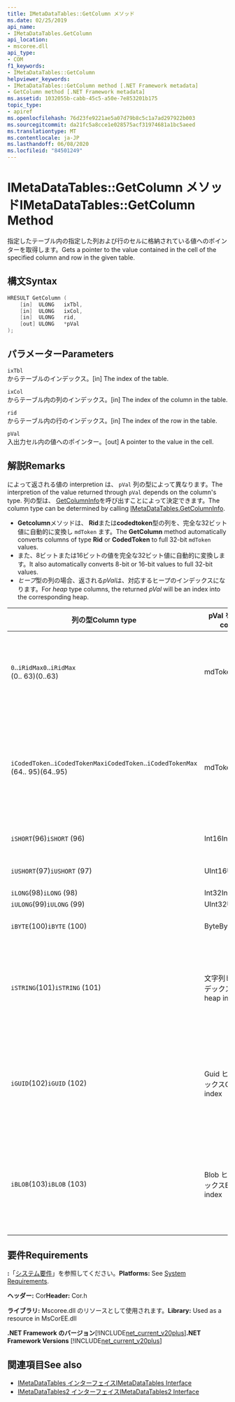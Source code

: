 ```yaml
---
title: IMetaDataTables::GetColumn メソッド
ms.date: 02/25/2019
api_name:
- IMetaDataTables.GetColumn
api_location:
- mscoree.dll
api_type:
- COM
f1_keywords:
- IMetaDataTables::GetColumn
helpviewer_keywords:
- IMetaDataTables::GetColumn method [.NET Framework metadata]
- GetColumn method [.NET Framework metadata]
ms.assetid: 1032055b-cabb-45c5-a50e-7e853201b175
topic_type:
- apiref
ms.openlocfilehash: 76d23fe9221ae5a07d79b8c5c1a7ad297922b003
ms.sourcegitcommit: da21fc5a8cce1e028575acf31974681a1bc5aeed
ms.translationtype: MT
ms.contentlocale: ja-JP
ms.lasthandoff: 06/08/2020
ms.locfileid: "84501249"
---
```

# <a name="imetadatatablesgetcolumn-method"></a><span data-ttu-id="9d57d-102">IMetaDataTables::GetColumn メソッド</span><span class="sxs-lookup"><span data-stu-id="9d57d-102">IMetaDataTables::GetColumn Method</span></span>
<span data-ttu-id="9d57d-103">指定したテーブル内の指定した列および行のセルに格納されている値へのポインターを取得します。</span><span class="sxs-lookup"><span data-stu-id="9d57d-103">Gets a pointer to the value contained in the cell of the specified column and row in the given table.</span></span>  
  
## <a name="syntax"></a><span data-ttu-id="9d57d-104">構文</span><span class="sxs-lookup"><span data-stu-id="9d57d-104">Syntax</span></span>  
  
```cpp  
HRESULT GetColumn (
    [in]  ULONG   ixTbl,  
    [in]  ULONG   ixCol,  
    [in]  ULONG   rid,  
    [out] ULONG   *pVal  
);  
```  
  
## <a name="parameters"></a><span data-ttu-id="9d57d-105">パラメーター</span><span class="sxs-lookup"><span data-stu-id="9d57d-105">Parameters</span></span>

 `ixTbl`  
 <span data-ttu-id="9d57d-106">からテーブルのインデックス。</span><span class="sxs-lookup"><span data-stu-id="9d57d-106">[in] The index of the table.</span></span>  
  
 `ixCol`  
 <span data-ttu-id="9d57d-107">からテーブル内の列のインデックス。</span><span class="sxs-lookup"><span data-stu-id="9d57d-107">[in] The index of the column in the table.</span></span>  
  
 `rid`  
 <span data-ttu-id="9d57d-108">からテーブル内の行のインデックス。</span><span class="sxs-lookup"><span data-stu-id="9d57d-108">[in] The index of the row in the table.</span></span>  
  
 `pVal`  
 <span data-ttu-id="9d57d-109">入出力セル内の値へのポインター。</span><span class="sxs-lookup"><span data-stu-id="9d57d-109">[out] A pointer to the value in the cell.</span></span>  

## <a name="remarks"></a><span data-ttu-id="9d57d-110">解説</span><span class="sxs-lookup"><span data-stu-id="9d57d-110">Remarks</span></span>

<span data-ttu-id="9d57d-111">によって返される値の interpretion は、 `pVal` 列の型によって異なります。</span><span class="sxs-lookup"><span data-stu-id="9d57d-111">The interpretion of the value returned through `pVal` depends on the column's type.</span></span> <span data-ttu-id="9d57d-112">列の型は、 [GetColumnInfo](imetadatatables-getcolumninfo-method.md)を呼び出すことによって決定できます。</span><span class="sxs-lookup"><span data-stu-id="9d57d-112">The column type can be determined by calling [IMetaDataTables.GetColumnInfo](imetadatatables-getcolumninfo-method.md).</span></span>

- <span data-ttu-id="9d57d-113">**Getcolumn**メソッドは、 **Rid**または**codedtoken**型の列を、完全な32ビット値に自動的に変換し `mdToken` ます。</span><span class="sxs-lookup"><span data-stu-id="9d57d-113">The **GetColumn** method automatically converts columns of type **Rid** or **CodedToken** to full 32-bit `mdToken` values.</span></span>
- <span data-ttu-id="9d57d-114">また、8ビットまたは16ビットの値を完全な32ビット値に自動的に変換します。</span><span class="sxs-lookup"><span data-stu-id="9d57d-114">It also automatically converts 8-bit or 16-bit values to full 32-bit values.</span></span>
- <span data-ttu-id="9d57d-115">*ヒープ*型の列の場合、返される*pVal*は、対応するヒープのインデックスになります。</span><span class="sxs-lookup"><span data-stu-id="9d57d-115">For *heap* type columns, the returned *pVal* will be an index into the corresponding heap.</span></span>

| <span data-ttu-id="9d57d-116">列の型</span><span class="sxs-lookup"><span data-stu-id="9d57d-116">Column type</span></span>              | <span data-ttu-id="9d57d-117">pVal を含む</span><span class="sxs-lookup"><span data-stu-id="9d57d-117">pVal contains</span></span> | <span data-ttu-id="9d57d-118">コメント</span><span class="sxs-lookup"><span data-stu-id="9d57d-118">Comment</span></span>                          |
|--------------------------|---------------|-----------------------------------|
| <span data-ttu-id="9d57d-119">`0`..`iRidMax`</span><span class="sxs-lookup"><span data-stu-id="9d57d-119">`0`..`iRidMax`</span></span><br><span data-ttu-id="9d57d-120">(0.. 63)</span><span class="sxs-lookup"><span data-stu-id="9d57d-120">(0..63)</span></span>  | <span data-ttu-id="9d57d-121">mdToken</span><span class="sxs-lookup"><span data-stu-id="9d57d-121">mdToken</span></span>     | <span data-ttu-id="9d57d-122">*pVal*には完全なトークンが含まれます。</span><span class="sxs-lookup"><span data-stu-id="9d57d-122">*pVal* will contain a full Token.</span></span> <span data-ttu-id="9d57d-123">関数は、自動的に Rid を完全なトークンに変換します。</span><span class="sxs-lookup"><span data-stu-id="9d57d-123">The function automatically converts the Rid into a full token.</span></span> |
| <span data-ttu-id="9d57d-124">`iCodedToken`..`iCodedTokenMax`</span><span class="sxs-lookup"><span data-stu-id="9d57d-124">`iCodedToken`..`iCodedTokenMax`</span></span><br><span data-ttu-id="9d57d-125">(64.. 95)</span><span class="sxs-lookup"><span data-stu-id="9d57d-125">(64..95)</span></span> | <span data-ttu-id="9d57d-126">mdToken</span><span class="sxs-lookup"><span data-stu-id="9d57d-126">mdToken</span></span> | <span data-ttu-id="9d57d-127">返されると、 *pVal*には完全なトークンが含まれます。</span><span class="sxs-lookup"><span data-stu-id="9d57d-127">Upon return, *pVal* will contain a full Token.</span></span> <span data-ttu-id="9d57d-128">関数は、CodedToken を完全なトークンに自動的に圧縮解除します。</span><span class="sxs-lookup"><span data-stu-id="9d57d-128">The function automatically decompresses the CodedToken into a full token.</span></span> |
| <span data-ttu-id="9d57d-129">`iSHORT`(96)</span><span class="sxs-lookup"><span data-stu-id="9d57d-129">`iSHORT` (96)</span></span>            | <span data-ttu-id="9d57d-130">Int16</span><span class="sxs-lookup"><span data-stu-id="9d57d-130">Int16</span></span>         | <span data-ttu-id="9d57d-131">32ビットに自動的に拡張されます。</span><span class="sxs-lookup"><span data-stu-id="9d57d-131">Automatically sign-extended to 32-bit.</span></span>  |
| <span data-ttu-id="9d57d-132">`iUSHORT`(97)</span><span class="sxs-lookup"><span data-stu-id="9d57d-132">`iUSHORT` (97)</span></span>           | <span data-ttu-id="9d57d-133">UInt16</span><span class="sxs-lookup"><span data-stu-id="9d57d-133">UInt16</span></span>        | <span data-ttu-id="9d57d-134">32ビットに自動的に拡張されます。</span><span class="sxs-lookup"><span data-stu-id="9d57d-134">Automatically sign-extended to 32-bit.</span></span>  |
| <span data-ttu-id="9d57d-135">`iLONG`(98)</span><span class="sxs-lookup"><span data-stu-id="9d57d-135">`iLONG` (98)</span></span>             | <span data-ttu-id="9d57d-136">Int32</span><span class="sxs-lookup"><span data-stu-id="9d57d-136">Int32</span></span>         |                                        |
| <span data-ttu-id="9d57d-137">`iULONG`(99)</span><span class="sxs-lookup"><span data-stu-id="9d57d-137">`iULONG` (99)</span></span>            | <span data-ttu-id="9d57d-138">UInt32</span><span class="sxs-lookup"><span data-stu-id="9d57d-138">UInt32</span></span>        |                                        |
| <span data-ttu-id="9d57d-139">`iBYTE`(100)</span><span class="sxs-lookup"><span data-stu-id="9d57d-139">`iBYTE` (100)</span></span>            | <span data-ttu-id="9d57d-140">Byte</span><span class="sxs-lookup"><span data-stu-id="9d57d-140">Byte</span></span>          | <span data-ttu-id="9d57d-141">32ビットに自動的に拡張されます。</span><span class="sxs-lookup"><span data-stu-id="9d57d-141">Automatically sign-extended to 32-bit.</span></span>  |
| <span data-ttu-id="9d57d-142">`iSTRING`(101)</span><span class="sxs-lookup"><span data-stu-id="9d57d-142">`iSTRING` (101)</span></span>          | <span data-ttu-id="9d57d-143">文字列ヒープインデックス</span><span class="sxs-lookup"><span data-stu-id="9d57d-143">String heap index</span></span> | <span data-ttu-id="9d57d-144">*pVal*は、文字列ヒープのインデックスです。</span><span class="sxs-lookup"><span data-stu-id="9d57d-144">*pVal* is an index into the String heap.</span></span> <span data-ttu-id="9d57d-145">実際の列文字列値を取得するには、 [Imetadatatables::](imetadatatables-getstring-method.md)を使用します。</span><span class="sxs-lookup"><span data-stu-id="9d57d-145">Use [IMetadataTables::GetString](imetadatatables-getstring-method.md) to get the actual column String value.</span></span> |
| <span data-ttu-id="9d57d-146">`iGUID`(102)</span><span class="sxs-lookup"><span data-stu-id="9d57d-146">`iGUID` (102)</span></span>            | <span data-ttu-id="9d57d-147">Guid ヒープインデックス</span><span class="sxs-lookup"><span data-stu-id="9d57d-147">Guid heap index</span></span> | <span data-ttu-id="9d57d-148">*pVal*は、Guid ヒープのインデックスです。</span><span class="sxs-lookup"><span data-stu-id="9d57d-148">*pVal* is an index into the Guid heap.</span></span> <span data-ttu-id="9d57d-149">実際の列の Guid 値を取得するには、 [Imetadatatables 指定できる:: GetGuid](imetadatatables-getguid-method.md)を使用します。</span><span class="sxs-lookup"><span data-stu-id="9d57d-149">Use [IMetadataTables::GetGuid](imetadatatables-getguid-method.md) to get the actual column Guid value.</span></span> |
| <span data-ttu-id="9d57d-150">`iBLOB`(103)</span><span class="sxs-lookup"><span data-stu-id="9d57d-150">`iBLOB` (103)</span></span>            | <span data-ttu-id="9d57d-151">Blob ヒープインデックス</span><span class="sxs-lookup"><span data-stu-id="9d57d-151">Blob heap index</span></span> | <span data-ttu-id="9d57d-152">*pVal*は、Blob ヒープのインデックスです。</span><span class="sxs-lookup"><span data-stu-id="9d57d-152">*pVal* is an index into the Blob heap.</span></span> <span data-ttu-id="9d57d-153">実際の列の Blob 値を取得するには、 [Imetadatatables 指定できる:: GetBlob](imetadatatables-getblob-method.md)を使用します。</span><span class="sxs-lookup"><span data-stu-id="9d57d-153">Use [IMetadataTables::GetBlob](imetadatatables-getblob-method.md) to get the actual column Blob value.</span></span> |
  
## <a name="requirements"></a><span data-ttu-id="9d57d-154">要件</span><span class="sxs-lookup"><span data-stu-id="9d57d-154">Requirements</span></span>  
 <span data-ttu-id="9d57d-155">**:**「[システム要件](../../get-started/system-requirements.md)」を参照してください。</span><span class="sxs-lookup"><span data-stu-id="9d57d-155">**Platforms:** See [System Requirements](../../get-started/system-requirements.md).</span></span>  
  
 <span data-ttu-id="9d57d-156">**ヘッダー:** Cor</span><span class="sxs-lookup"><span data-stu-id="9d57d-156">**Header:** Cor.h</span></span>  
  
 <span data-ttu-id="9d57d-157">**ライブラリ:** Mscoree.dll のリソースとして使用されます。</span><span class="sxs-lookup"><span data-stu-id="9d57d-157">**Library:** Used as a resource in MsCorEE.dll</span></span>  
  
 <span data-ttu-id="9d57d-158">**.NET Framework のバージョン**[!INCLUDE[net_current_v20plus](../../../../includes/net-current-v20plus-md.md)]</span><span class="sxs-lookup"><span data-stu-id="9d57d-158">**.NET Framework Versions** [!INCLUDE[net_current_v20plus](../../../../includes/net-current-v20plus-md.md)]</span></span>  
  
## <a name="see-also"></a><span data-ttu-id="9d57d-159">関連項目</span><span class="sxs-lookup"><span data-stu-id="9d57d-159">See also</span></span>

- [<span data-ttu-id="9d57d-160">IMetaDataTables インターフェイス</span><span class="sxs-lookup"><span data-stu-id="9d57d-160">IMetaDataTables Interface</span></span>](imetadatatables-interface.md)
- [<span data-ttu-id="9d57d-161">IMetaDataTables2 インターフェイス</span><span class="sxs-lookup"><span data-stu-id="9d57d-161">IMetaDataTables2 Interface</span></span>](imetadatatables2-interface.md)
